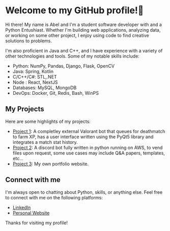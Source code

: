 # Welcome to my GitHub profile!👋


Hi there! My name is Abel and I'm a student software developer with and a Python Entushiast. Whether I'm building web applications, analyzing data, or working on some other project, I enjoy using code to find creative solutions to problems.

I'm also proficient in Java and C++, and I have experience with a variety of other technologies and tools. Some of my notable skills include:

- Python: NumPy, Pandas, Django, Flask, OpenCV
- Java: Spring, Kotlin
- C/C++/C#: STL,.NET
- Node : React, NextJS
- Databases: MySQL, MongoDB
- DevOps: Docker, Git, Redis, Bash, WinPS

## My Projects

Here are some highlights of my projects:

- [Project 1](https://github.com/frux-c/ValorantBot): A completley external Valorant bot that queues for deathmatch to farm XP, has a user interface written using the PyQt5 library and integrates a match stat history.
- [Project 2](https://github.com/frux-c/VendorBot): A discord bot fully written in python running on AWS, to vend files upon request, some use cases may include Q&A papers, templates, etc...
- [Project 3](https://www.abelchaka.com): My own portfolio website.

## Connect with me

I'm always open to chatting about Python, skills, or anything else. Feel free to connect with me on the following platforms:

- [LinkedIn](https://www.linkedin.com/in/abel-chaka/)
- [Personal Website](https://www.abelchaka.com)

Thanks for visiting my profile!
